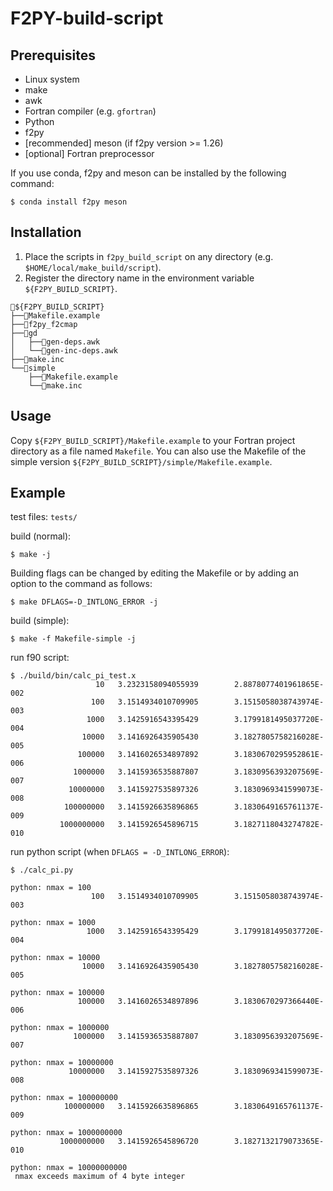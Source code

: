 # F2PY-build-script

## Prerequisites
- Linux system
- make
- awk
- Fortran compiler (e.g. `gfortran`)
- Python
- f2py
- [recommended] meson (if f2py version >= 1.26)
- [optional] Fortran preprocessor

If you use conda, f2py and meson can be installed by the following command:
```
$ conda install f2py meson
```

## Installation
1. Place the scripts in `f2py_build_script` on any directory
(e.g. `$HOME/local/make_build/script`).
2. Register the directory name in the environment variable `${F2PY_BUILD_SCRIPT}`.

```
📂${F2PY_BUILD_SCRIPT}
├──📄Makefile.example
├──📄f2py_f2cmap
├──📂gd
│   ├──📄gen-deps.awk
│   └──📄gen-inc-deps.awk
├──📄make.inc
└──📂simple
    ├──📄Makefile.example
    └──📄make.inc
```

## Usage
Copy `${F2PY_BUILD_SCRIPT}/Makefile.example` to your Fortran project directory as a file named `Makefile`.
You can also use the Makefile of the simple version `${F2PY_BUILD_SCRIPT}/simple/Makefile.example`.

## Example
test files: `tests/`

build (normal):
```
$ make -j
```

Building flags can be changed by editing the Makefile or by adding an option to the command as follows:
```
$ make DFLAGS=-D_INTLONG_ERROR -j
```


build (simple):
```
$ make -f Makefile-simple -j
```

run f90 script:
```
$ ./build/bin/calc_pi_test.x
                   10   3.2323158094055939        2.8878077401961865E-002
                  100   3.1514934010709905        3.1515058038743974E-003
                 1000   3.1425916543395429        3.1799181495037720E-004
                10000   3.1416926435905430        3.1827805758216028E-005
               100000   3.1416026534897892        3.1830670295952861E-006
              1000000   3.1415936535887807        3.1830956393207569E-007
             10000000   3.1415927535897326        3.1830969341599073E-008
            100000000   3.1415926635896865        3.1830649165761137E-009
           1000000000   3.1415926545896715        3.1827118043274782E-010
```

run python script (when `DFLAGS = -D_INTLONG_ERROR`):
```
$ ./calc_pi.py

python: nmax = 100
                  100   3.1514934010709905        3.1515058038743974E-003

python: nmax = 1000
                 1000   3.1425916543395429        3.1799181495037720E-004

python: nmax = 10000
                10000   3.1416926435905430        3.1827805758216028E-005

python: nmax = 100000
               100000   3.1416026534897896        3.1830670297366440E-006

python: nmax = 1000000
              1000000   3.1415936535887807        3.1830956393207569E-007

python: nmax = 10000000
             10000000   3.1415927535897326        3.1830969341599073E-008

python: nmax = 100000000
            100000000   3.1415926635896865        3.1830649165761137E-009

python: nmax = 1000000000
           1000000000   3.1415926545896720        3.1827132179073365E-010

python: nmax = 10000000000
 nmax exceeds maximum of 4 byte integer
```
